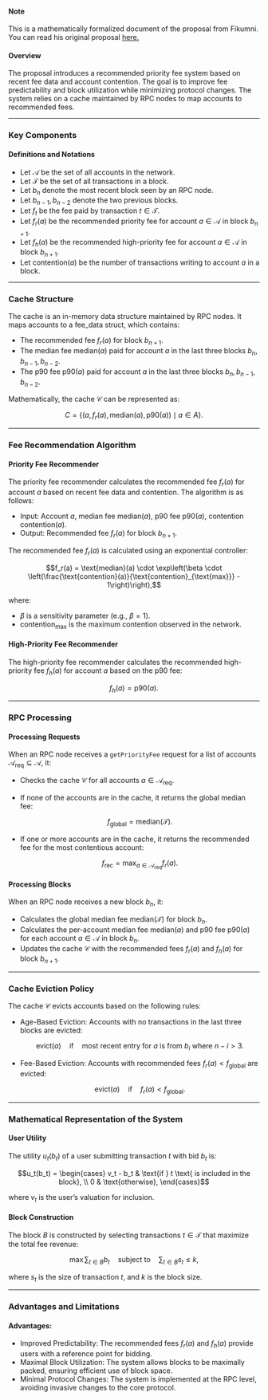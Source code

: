
#### Note
This is a mathematically formalized document of the proposal from Fikumni. You can read his original proposal [here.](https://github.com/fikunmi-ap/solana-improvement-documents/blob/restrict-tfm-bidspace/restrict-tfm-bidspace.md)

#### Overview
The proposal introduces a recommended priority fee system based on recent fee data and account contention. The goal is to improve fee predictability and block utilization while minimizing protocol changes. The system relies on a cache maintained by RPC nodes to map accounts to recommended fees.

---

### Key Components

#### Definitions and Notations
- Let $\mathcal{A}$ be the set of all accounts in the network.
- Let $\mathcal{T}$ be the set of all transactions in a block.
- Let $b_n$ denote the most recent block seen by an RPC node.
- Let $b_{n-1}, b_{n-2}$ denote the two previous blocks.
- Let $f_t$ be the fee paid by transaction $t \in \mathcal{T}$.
- Let $f_r(a)$ be the recommended priority fee for account $a \in \mathcal{A}$ in block $b_{n+1}$.
- Let $f_h(a)$ be the recommended high-priority fee for account $a \in \mathcal{A}$ in block $b_{n+1}$.
- Let $\text{contention}(a)$ be the number of transactions writing to account $a$ in a block.

---

### Cache Structure
The cache is an in-memory data structure maintained by RPC nodes. It maps accounts to a fee_data struct, which contains:
- The recommended fee $f_r(a)$ for block $b_{n+1}$.
- The median fee $\text{median}(a)$ paid for account $a$ in the last three blocks $b_n, b_{n-1}, b_{n-2}$.
- The p90 fee $\text{p90}(a)$ paid for account $a$ in the last three blocks $b_n, b_{n-1}, b_{n-2}$.

Mathematically, the cache $\mathcal{C}$ can be represented as:

$$C = \{ (a, f_r(a), \text{median}(a), \text{p90}(a)) \mid a \in A \}.$$

---

### Fee Recommendation Algorithm

#### Priority Fee Recommender
The priority fee recommender calculates the recommended fee $f_r(a)$ for account $a$ based on recent fee data and contention. The algorithm is as follows:

- Input: Account $a$, median fee $\text{median}(a)$, p90 fee $\text{p90}(a)$, contention $\text{contention}(a)$.
- Output: Recommended fee $f_r(a)$ for block $b_{n+1}$.

The recommended fee $f_r(a)$ is calculated using an exponential controller:

$$f_r(a) = \text{median}(a) \cdot \exp\left(\beta \cdot \left(\frac{\text{contention}(a)}{\text{contention}_{\text{max}}} - 1\right)\right),$$

where:
- $\beta$ is a sensitivity parameter (e.g., $\beta = 1$).
- $\text{contention}_{\text{max}}$ is the maximum contention observed in the network.

#### High-Priority Fee Recommender
The high-priority fee recommender calculates the recommended high-priority fee $f_h(a)$ for account $a$ based on the p90 fee:

$$f_h(a) = \text{p90}(a).$$

---

### RPC Processing

#### Processing Requests
When an RPC node receives a `getPriorityFee` request for a list of accounts $\mathcal{A}_{\text{req}} \subseteq \mathcal{A}$, it:
- Checks the cache $\mathcal{C}$ for all accounts $a \in \mathcal{A}_{\text{req}}$.
- If none of the accounts are in the cache, it returns the global median fee:

  $$f_{\text{global}} = \text{median}(\mathcal{T}).$$
  
- If one or more accounts are in the cache, it returns the recommended fee for the most contentious account:

  $$f_{\text{rec}} = \max_{a \in \mathcal{A}_{\text{req}}} f_r(a).$$

#### Processing Blocks
When an RPC node receives a new block $b_n$, it:
- Calculates the global median fee $\text{median}(\mathcal{T})$ for block $b_n$.
- Calculates the per-account median fee $\text{median}(a)$ and p90 fee $\text{p90}(a)$ for each account $a \in \mathcal{A}$ in block $b_n$.
- Updates the cache $\mathcal{C}$ with the recommended fees $f_r(a)$ and $f_h(a)$ for block $b_{n+1}$.

---

### Cache Eviction Policy
The cache $\mathcal{C}$ evicts accounts based on the following rules:
- Age-Based Eviction: Accounts with no transactions in the last three blocks are evicted:

  $$\text{evict}(a) \quad \text{if} \quad \text{most recent entry for } a \text{ is from } b_i \text{ where } n - i > 3.$$
  
- Fee-Based Eviction: Accounts with recommended fees $f_r(a) < f_{\text{global}}$ are evicted:

   $$\text{evict}(a) \quad \text{if} \quad f_r(a) < f_{\text{global}}.$$

---

### Mathematical Representation of the System

#### User Utility
The utility $u_t(b_t)$ of a user submitting transaction $t$ with bid $b_t$ is:

$$u_t(b_t) = \begin{cases}
v_t - b_t & \text{if } t \text{ is included in the block}, \\
0 & \text{otherwise},
\end{cases}$$

where $v_t$ is the user’s valuation for inclusion.

#### Block Construction
The block $B$ is constructed by selecting transactions $t \in \mathcal{T}$ that maximize the total fee revenue:

$$\max \sum_{t \in B} b_t \quad \text{subject to} \quad \sum_{t \in B} s_t \leq k,$$

where $s_t$ is the size of transaction $t$, and $k$ is the block size.

---

### Advantages and Limitations

#### Advantages:
- Improved Predictability: The recommended fees $f_r(a)$ and $f_h(a)$ provide users with a reference point for bidding.
- Maximal Block Utilization: The system allows blocks to be maximally packed, ensuring efficient use of block space.
- Minimal Protocol Changes: The system is implemented at the RPC level, avoiding invasive changes to the core protocol.

